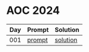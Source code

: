 # AOC 2024

| Day | Prompt | Solution |
|---|---|---|
| 001 | [prompt](https://github.com/eliseomartelli/aoc2024/tree/main/001/prompt)| [solution](https://github.com/eliseomartelli/aoc2024/tree/main/001/solution) |
